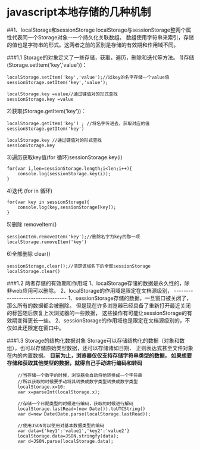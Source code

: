 javascript本地存储的几种机制
=====

##1、localStorage和sessionStorage
localStorage与sessionStorage整两个属性代表同一个Storage对象--一个持久化关联数组。
数组使用字符串来索引，存储的值也是字符串的形式。这两者之前的区别是存储的有效期和作用域不同。
    
###1.1 Storage的对象定义了一些存储，获取，遍历，删除和迭代等方法。
1)存储(Storage.setItem('key','value'))：
        
    localStorage.setItem('key','value');//以key的名字存储一个value值
    sessionStorage.setItem('key','value');
    
    localStorage.key =value//通过键值对的形式查找
    sessionStorage.key =value
    
2)获取(Storage.getItem('key'))：
    
    localStorage.getItem('key') ; //将名字传进去，获取对应的值
    sessionStorage.getItem('key') 
    
    localStorage.key //通过键值对的形式查找
    sessionStorage.key
    
3)遍历获取key值(for 循环)sessionStorage.key(i)
    
    for(var i,len=sessionStorage.length;i<len;i++){
        console.log(sessionStorage.key(i));
    }
    
4)迭代 (for in 循环)
    
    for(var key in sessionStorage){
        console.log(key,sessionStorage[key]);
    }
    
5)删除 removeItem()
    
    sessionItem.removeItem('key');//删除名字为key的那一项
    localStorage.removeItem('key')
    
6)全部删除 clear()
    
    sessionStorage.clear();//清楚该域名下的全部sessionStorage
    localStorage.clear()
    
###1.2 两者存储的有效期和作用域
    1、localStorage存储的数据是永久性的，除非web应用可以删除。
    2、localStorage的作用域是限定在文档源级别，
    ---------------------------------
    1、sessionStorage存储的数据，一旦窗口被关闭了，那么所有的数据都会被删除。
      但是现在许多浏览器已经具备了重新打开最近关闭的标签随后恢复上次浏览器的一些数据，
      这些操作有可能让sessionStorage的有效期变得更长一些。
    2、sessionStorage的作用域也是限定在文档源级别的，不仅如此还限定在窗口中。

###1.3 Storage的结构化数据对象
Storage可以存储结构化的数据（对象和数组），也可以存储原始类型数据，还可以存储诸如日期、
正则表达式甚至文件对象在内的内置数据。 **目前为止，浏览器仅仅支持存储字符串类型的数据，
如果想要存储和获取其他类型的数据，就得自己手动进行编码和转码**

        //当存储一个数字的时候，浏览器会自动将他转换成一个字符串
        //所以获取的时候要手动将其转换成数字类型转换成数字类型
        localStorage.x=10;
        var x=parseInt(localStorage.x);
        
        //存储一个日期类型的时候进行编码，获取的时候进行解码
        localStorage.lastRead=(new Date()).toUTCString()
        var d=new Date(Date.parse(localStorage.lastRead));
        
        //使用JSON可以使用对基本数据类型的编码
        var data={'key1':'value1','key2':'value2'}
        localStorage.data=JSON.stringfy(data);
        var d=JSON.parse(localStorage.data);





























